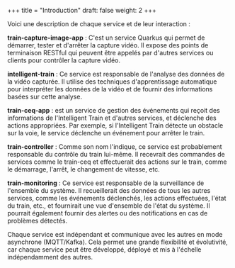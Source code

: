 +++
title = "Introduction"
draft: false
weight: 2
+++

Voici une description de chaque service et de leur interaction :

**train-capture-image-app** : C'est un service Quarkus qui permet de démarrer, tester et d'arrêter la capture vidéo. Il expose des points de terminaison RESTful qui peuvent être appelés par d'autres services ou clients pour contrôler la capture vidéo.

**intelligent-train** : Ce service est  responsable de l'analyse des données de la vidéo capturée. Il  utilise des techniques d'apprentissage automatique pour interpréter les données de la vidéo et de fournir des informations basées sur cette analyse.

**train-ceq-app** : est un service de gestion des événements qui reçoit des informations de l'Intelligent Train et d'autres services, et déclenche des actions appropriées. Par exemple, si l'Intelligent Train détecte un obstacle sur la voie, le service déclenche un événement pour arrêter le train.

**train-controller** : Comme son nom l'indique, ce service est probablement responsable du contrôle du train lui-même. Il recevrait des commandes de services comme le train-ceq et effectuerait des actions sur le train, comme le démarrage, l'arrêt, le changement de vitesse, etc.

**train-monitoring** : Ce service est responsable de la surveillance de l'ensemble du système. Il recueillerait des données de tous les autres services, comme les événements déclenchés, les actions effectuées, l'état du train, etc., et fournirait une vue d'ensemble de l'état du système. Il pourrait également fournir des alertes ou des notifications en cas de problèmes détectés.

Chaque service est indépendant et communique avec les autres en mode asynchrone (MQTT/Kafka). Cela permet une grande flexibilité et évolutivité, car chaque service peut être développé, déployé et mis à l'échelle indépendamment des autres.